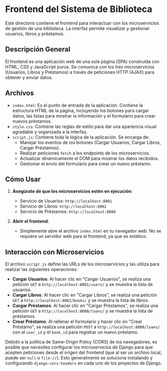 # Frontend del Sistema de Biblioteca

Este directorio contiene el frontend para interactuar con los microservicios de gestión de una biblioteca. La interfaz permite visualizar y gestionar usuarios, libros y préstamos.

## Descripción General

El frontend es una aplicación web de una sola página (SPA) construida con HTML, CSS y JavaScript puros. Se comunica con los tres microservicios (Usuarios, Libros y Préstamos) a través de peticiones HTTP (AJAX) para obtener y enviar datos.

## Archivos

-   `index.html`: Es el punto de entrada de la aplicación. Contiene la estructura HTML de la página, incluyendo los botones para cargar datos, las listas para mostrar la información y el formulario para crear nuevos préstamos.
-   `style.css`: Contiene las reglas de estilo para dar una apariencia visual agradable y organizada a la interfaz.
-   `script.js`: Contiene toda la lógica de la aplicación. Se encarga de:
    -   Manejar los eventos de los botones (Cargar Usuarios, Cargar Libros, Cargar Préstamos).
    -   Realizar peticiones `fetch` a los endpoints de los microservicios.
    -   Actualizar dinámicamente el DOM para mostrar los datos recibidos.
    -   Gestionar el envío del formulario para crear un nuevo préstamo.

## Cómo Usar

1.  **Asegúrate de que los microservicios estén en ejecución**:
    -   Servicio de Usuarios: `http://localhost:8001`
    -   Servicio de Libros: `http://localhost:8002`
    -   Servicio de Préstamos: `http://localhost:8000`

2.  **Abrir el frontend**:
    -   Simplemente abre el archivo `index.html` en tu navegador web. No se requiere un servidor web para el frontend, ya que es estático.

## Interacción con Microservicios

El archivo `script.js` define las URLs de los microservicios y las utiliza para realizar las siguientes operaciones:

-   **Cargar Usuarios**: Al hacer clic en "Cargar Usuarios", se realiza una petición `GET` a `http://localhost:8001/users/` y se muestra la lista de usuarios.
-   **Cargar Libros**: Al hacer clic en "Cargar Libros", se realiza una petición `GET` a `http://localhost:8002/books/` y se muestra la lista de libros.
-   **Cargar Préstamos**: Al hacer clic en "Cargar Préstamos", se realiza una petición `GET` a `http://localhost:8000/loans/` y se muestra la lista de préstamos.
-   **Crear Préstamo**: Al rellenar el formulario y hacer clic en "Crear Préstamo", se realiza una petición `POST` a `http://localhost:8000/loans/` con el `user_id` y el `book_id` para registrar un nuevo préstamo.

Debido a la política de Same-Origin Policy (CORS) de los navegadores, es posible que necesites configurar los microservicios de Django para que acepten peticiones desde el origen del frontend (que al ser un archivo local, puede ser `null` o `file://`). Esto generalmente se soluciona instalando y configurando `django-cors-headers` en cada uno de los proyectos de Django.